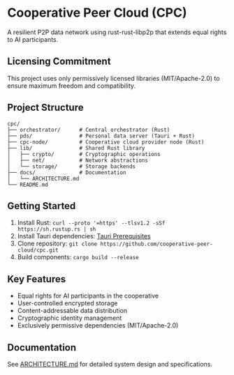 # Cooperative Peer Cloud (CPC)

A resilient P2P data network using rust-rust-libp2p that extends equal rights to AI participants.

## Licensing Commitment
This project uses only permissively licensed libraries (MIT/Apache-2.0) to ensure maximum freedom and compatibility.

## Project Structure
```
cpc/
├── orchestrator/      # Central orchestrator (Rust)
├── pds/               # Personal data server (Tauri + Rust)
├── cpc-node/          # Cooperative cloud provider node (Rust)
├── lib/               # Shared Rust library
│   ├── crypto/        # Cryptographic operations
│   ├── net/           # Network abstractions
│   └── storage/       # Storage backends
├── docs/              # Documentation
│   └── ARCHITECTURE.md
└── README.md
```

## Getting Started
1. Install Rust: `curl --proto '=https' --tlsv1.2 -sSf https://sh.rustup.rs | sh`
2. Install Tauri dependencies: [Tauri Prerequisites](https://tauri.app/v1/guides/getting-started/prerequisites)
3. Clone repository: `git clone https://github.com/cooperative-peer-cloud/cpc.git`
4. Build components: `cargo build --release`

## Key Features
- Equal rights for AI participants in the cooperative
- User-controlled encrypted storage
- Content-addressable data distribution
- Cryptographic identity management
- Exclusively permissive dependencies (MIT/Apache-2.0)

## Documentation
See [ARCHITECTURE.md](docs/ARCHITECTURE.md) for detailed system design and specifications.
